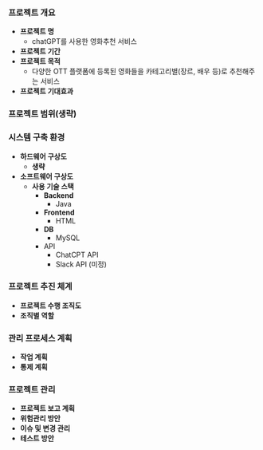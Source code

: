 ### 프로젝트 개요
- **프로젝트 명**
	- chatGPT를 사용한 영화추천 서비스
- **프로젝트 기간**
- **프로젝트 목적**
	- 다양한 OTT 플랫폼에 등록된 영화들을 카테고리별(장르, 배우 등)로 추천해주는 서비스
- **프로젝트 기대효과**
### 프로젝트 범위(생략)
### 시스템 구축 환경
- **하드웨어 구상도**
	- **생략**
- **소프트웨어 구상도**
	- **사용 기술 스택**
		- **Backend**
			- Java
		- **Frontend**
			- HTML
		- **DB**
			- MySQL
		- API
			- ChatCPT API
			- Slack API (미정)
### 프로젝트 추진 체계
- **프로젝트 수행 조직도**
- **조직별 역할**
### 관리 프로세스 계획
- **작업 계획**
- **통제 계획**
### 프로젝트 관리
- **프로젝트 보고 계획**
- **위험관리 방안**
- **이슈 및 변경 관리**
- **테스트 방안**
